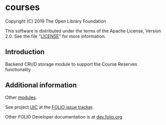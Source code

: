 # courses

Copyright (C) 2019 The Open Library Foundation

This software is distributed under the terms of the Apache License,
Version 2.0. See the file "[LICENSE](LICENSE)" for more information.

## Introduction

Backend CRUD storage module to support the Course Reserves functionality

## Additional information

Other [modules](https://dev.folio.org/source-code/#client-side).

See project [UIC](https://issues.folio.org/browse/UIC)
at the [FOLIO issue tracker](https://dev.folio.org/guidelines/issue-tracker).

Other FOLIO Developer documentation is at [dev.folio.org](https://dev.folio.org/)
